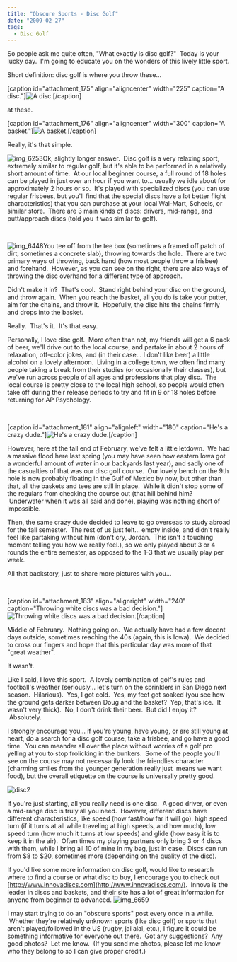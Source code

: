 ```yaml
---
title: "Obscure Sports - Disc Golf"
date: "2009-02-27"
tags:
  - Disc Golf
---
```


So people ask me quite often, "What exactly is disc golf?"  Today is your lucky day.  I'm going to educate you on the wonders of this lively little sport.

Short definition: disc golf is where you throw these...

\[caption id="attachment\_175" align="aligncenter" width="225" caption="A disc."\]![A disc.](http://wordstoplayby.wordpress.com/wp-content/uploads/2009/02/img_6326.jpg?w=225 "img_6326")\[/caption\]

at these.

\[caption id="attachment\_176" align="aligncenter" width="300" caption="A basket."\]![A basket.](http://wordstoplayby.wordpress.com/wp-content/uploads/2009/02/img_6551.jpg?w=300 "img_6551")\[/caption\]

Really, it's that simple.

![img_6253](http://wordstoplayby.wordpress.com/wp-content/uploads/2009/02/img_6253.jpg?w=300 "img_6253")Ok, slightly longer answer.  Disc golf is a very relaxing sport, extremely similar to regular golf, but it's able to be performed in a relatively short amount of time.  At our local beginner course, a full round of 18 holes can be played in just over an hour if you want to... usually we idle about for approximately 2 hours or so.  It's played with specialized discs (you can use regular frisbees, but you'll find that the special discs have a lot better flight characteristics) that you can purchase at your local Wal-Mart, Scheels, or similar store.  There are 3 main kinds of discs: drivers, mid-range, and putt/approach discs (told you it was similar to golf).

 

![img_6448](http://wordstoplayby.wordpress.com/wp-content/uploads/2009/02/img_6448.jpg?w=225 "img_6448")You tee off from the tee box (sometimes a framed off patch of dirt, sometimes a concrete slab), throwing towards the hole.  There are two primary ways of throwing, back hand (how most people throw a frisbee) and forehand.  However, as you can see on the right, there are also ways of throwing the disc overhand for a different type of approach.

Didn't make it in?  That's cool.  Stand right behind your disc on the ground, and throw again.  When you reach the basket, all you do is take your putter, aim for the chains, and throw it.  Hopefully, the disc hits the chains firmly and drops into the basket.

Really.  That's it.  It's that easy.

Personally, I love disc golf.  More often than not, my friends will get a 6 pack of beer, we'll drive out to the local course, and partake in about 2 hours of relaxation, off-color jokes, and (in their case... I don't like beer) a little alcohol on a lovely afternoon.  Living in a college town, we often find many people taking a break from their studies (or occasionally their classes), but we've run across people of all ages and professions that play disc.  The local course is pretty close to the local high school, so people would often take off during their release periods to try and fit in 9 or 18 holes before returning for AP Psychology.

 

\[caption id="attachment\_181" align="alignleft" width="180" caption="He's a crazy dude."\]![He's a crazy dude.](http://wordstoplayby.wordpress.com/wp-content/uploads/2009/02/disc1.jpg?w=225 "disc1")\[/caption\]

However, here at the tail end of February, we've felt a little letdown.  We had a massive flood here last spring (you may have seen how eastern Iowa got a wonderful amount of water in our backyards last year), and sadly one of the casualties of that was our disc golf course.  Our lovely bench on the 9th hole is now probably floating in the Gulf of Mexico by now, but other than that, all the baskets and tees are still in place.  While it didn't stop some of the regulars from checking the course out (that hill behind him?  Underwater when it was all said and done), playing was nothing short of impossible.

Then, the same crazy dude decided to leave to go overseas to study abroad for the fall semester.  The rest of us just felt... empty inside, and didn't really feel like partaking without him (don't cry, Jordan.  This isn't a touching moment telling you how we really feel.), so we only played about 3 or 4 rounds the entire semester, as opposed to the 1-3 that we usually play per week.

All that backstory, just to share more pictures with you...

 

\[caption id="attachment\_183" align="alignright" width="240" caption="Throwing white discs was a bad decision."\]![Throwing white discs was a bad decision.](http://wordstoplayby.wordpress.com/wp-content/uploads/2009/02/disc3.jpg?w=300 "disc3")\[/caption\]

Middle of February.  Nothing going on.  We actually have had a few decent days outside, sometimes reaching the 40s (again, this is Iowa).  We decided to cross our fingers and hope that this particular day was more of that "great weather".

It wasn't.

Like I said, I love this sport.  A lovely combination of golf's rules and football's weather (seriously... let's turn on the sprinklers in San Diego next season.  Hilarious).  Yes, I got cold.  Yes, my feet got soaked (you see how the ground gets darker between Doug and the basket?  Yep, that's ice.  It wasn't very thick).  No, I don't drink their beer.  But did I enjoy it?  Absolutely.

I strongly encourage you... if you're young, have young, or are still young at heart, do a search for a disc golf course, take a frisbee, and go have a good time.  You can meander all over the place without worries of a golf pro yelling at you to stop frolicking in the bunkers.  Some of the people you'll see on the course may not necessarily look the friendlies character (charming smiles from the younger generation really just  means we want food), but the overall etiquette on the course is universally pretty good.

![disc2](http://wordstoplayby.wordpress.com/wp-content/uploads/2009/02/disc2.jpg?w=300 "disc2")

If you're just starting, all you really need is one disc.  A good driver, or even a mid-range disc is truly all you need.  However, different discs have different characteristics, like speed (how fast/how far it will go), high speed turn (if it turns at all while traveling at high speeds, and how much), low speed turn (how much it turns at low speeds) and glide (how easy it is to keep it in the air).  Often times my playing partners only bring 3 or 4 discs with them, while I bring all 10 of mine in my bag, just in case.  Discs can run from $8 to $20, sometimes more (depending on the quality of the disc).

If you'd like some more information on disc golf, would like to research where to find a course or what disc to buy, I encourage you to check out [http://www.innovadiscs.com](http://www.innovadiscs.com/).  Innova is the leader in discs and baskets, and their site has a lot of great information for anyone from beginner to advanced. ![img_6659](http://wordstoplayby.wordpress.com/wp-content/uploads/2009/02/img_6659.jpg?w=300 "img_6659")

I may start trying to do an "obscure sports" post every once in a while.  Whether they're relatively unknown sports (like disc golf) or sports that aren't played/followed in the US (rugby, jai alai, etc.), I figure it could be something informative for everyone out there.  Got any suggestions?  Any good photos?  Let me know.  (If you send me photos, please let me know who they belong to so I can give proper credit.)
